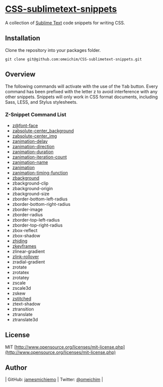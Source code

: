 [CSS-sublimetext-snippets](http://github.com/omeichim/CSS-sublimetext-snippets)
========================================

A collection of [Sublime Text](http://sublimetext.com) code snippets for writing CSS.

## Installation

Clone the repository into your packages folder.

    git clone git@github.com:omeichim/CSS-sublimetext-snippets.git

## Overview

The following commands will activate with the use of the <kbd>Tab</kbd> button. Every command has been prefixed with the letter z to avoid interference with any other snippets. Snippets will only work in CSS format documents, including Sass, LESS, and Stylus stylesheets.

### Z-Snippet Command List ###

* [z@font-face](https://developer.mozilla.org/en-US/docs/CSS/@font-face)
* [zabsolute-center_background](http://css-tricks.com/snippets/css/absolute-center-vertical-horizontal-an-image/)
* [zabsolute-center_img](http://css-tricks.com/snippets/css/absolute-center-vertical-horizontal-an-image/)
* [zanimation-delay](https://developer.mozilla.org/en-US/docs/CSS/animation-delay)
* [zanimation-direction](https://developer.mozilla.org/en-US/docs/CSS/animation-direction)
* [zanimation-duration](https://developer.mozilla.org/en-US/docs/CSS/animation-duration)
* [zanimation-iteration-count](https://developer.mozilla.org/en-US/docs/CSS/animation-iteration-count)
* [zanimation-name](https://developer.mozilla.org/en-US/docs/CSS/animation-name)
* [zanimation](https://developer.mozilla.org/en-US/docs/CSS/animation)
* [zanimation-timing-function](https://developer.mozilla.org/en-US/docs/CSS/animation-timing-function) 
* [zbackground](https://developer.mozilla.org/en-US/docs/CSS/background)
* zbackground-clip
* zbackground-origin
* zbackground-size
* zborder-bottom-left-radius
* zborder-bottom-right-radius
* zborder-image
* zborder-radius
* zborder-top-left-radius
* zborder-top-right-radius
* zbox-reflect
* zbox-shadow
* [zhiding](http://css-tricks.com/snippets/css/accessibilityseo-friendly-css-hiding/)
* [zkeyframes](https://developer.mozilla.org/en-US/docs/CSS/@keyframes)
* zlinear-gradient
* [zlink-rollover](http://css-tricks.com/snippets/css/basic-link-rollover-as-css-sprite/)
* zradial-gradient
* zrotate
* zrotatex
* zrotatey
* zscale
* zscale3d
* zskew
* [zstitched](http://css-tricks.com/snippets/css/stitched-look/)
* ztext-shadow
* ztransition
* ztranslate
* ztranslate3d

## License
MIT [http://www.opensource.org/licenses/mit-license.php](http://www.opensource.org/licenses/mit-license.php)

## Author

| GitHub: [jamesmichiemo](http://github.com/omeichim) | Twitter: [@omeichim](http://twitter.com/omeichim) | 